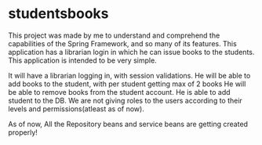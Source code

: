 # studentsbooks

This project was made by me to understand and comprehend the capabilities of the Spring Framework, and so many of its features. This application has a librarian login in which he can
issue books to the students. This application is intended to be very simple.

It will have a librarian logging in, with session validations.
He will be able to add books to the student, with per student getting max of 2 books
He will be able to remove books from the student account.
He is able to add student to the DB.
We are not giving roles to the users according to their levels and permissions(atleast as of now).


As of now, All the Repository beans and service beans are getting created properly!
